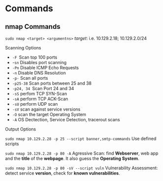 # Commands
## nmap Commands

`sudo nmap <target> <argumentns>` *target*: i.e. 10.129.2.18; 10.129.2.0/24  

Scanning Options
- `-F `Scan top 100 ports
- -`sn` Disables port scanning
- `-Pn` Disable ICMP Echo Requests
- `-n` Disable DNS Resolution
- `-p-` Scan all ports
- `-p25-38` Scan ports between 25 and 38
- `-p24, 34 `Scan Port 24 and 34
- `-sS` perfom TCP SYN-Scan
- `-sA` perform TCP ACK-Scan
- `-sU` perform UDP scan
- `-sV` scan against service versions
- `-O` scan the target Operating System
- `-A` OS Dectection, Service Detection, tracerout scans

Output Options

`sudo nmap 10.129.2.28 -p 25 --script banner,smtp-commands` Use defined scripts  

`sudo nmap 10.129.2.28 -p 80 -A` Agressive Scan: find **Webserver**, web app and the **title** of the **webpage**. It also guess the **Operating System**.  

`sudo nmap 10.129.2.28 -p 80 -sV --script vuln` Vulnerability Assessment: detect service **version**, check for **known vulnerabilities**.  


